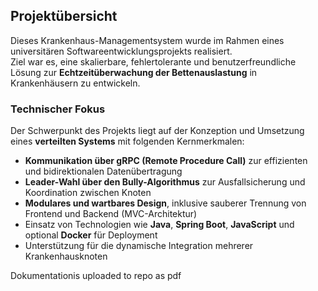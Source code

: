 ## Projektübersicht

Dieses Krankenhaus-Managementsystem wurde im Rahmen eines universitären Softwareentwicklungsprojekts realisiert.  
Ziel war es, eine skalierbare, fehlertolerante und benutzerfreundliche Lösung zur **Echtzeitüberwachung der Bettenauslastung** in Krankenhäusern zu entwickeln.

### Technischer Fokus

Der Schwerpunkt des Projekts liegt auf der Konzeption und Umsetzung eines **verteilten Systems** mit folgenden Kernmerkmalen:

- **Kommunikation über gRPC (Remote Procedure Call)** zur effizienten und bidirektionalen Datenübertragung
- **Leader-Wahl über den Bully-Algorithmus** zur Ausfallsicherung und Koordination zwischen Knoten
- **Modulares und wartbares Design**, inklusive sauberer Trennung von Frontend und Backend (MVC-Architektur)
- Einsatz von Technologien wie **Java**, **Spring Boot**, **JavaScript** und optional **Docker** für Deployment
- Unterstützung für die dynamische Integration mehrerer Krankenhausknoten



Dokumentationis uploaded to repo as pdf 
